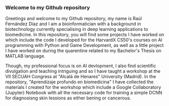 ### Welcome to my Github repository

Greetings and welcome to my Github repository, my name is Raúl Fernández Díaz and I am a bioinformatician with a background in biotechnology currently specialising in deep learning applications to biomedicine. In this repository, you will find some projects I have worked on which include the code I developed for the HarvardX CS50's courses on AI programming with Python and Game Development, as well as a little project I have worked on during the quarentine related to my Bachelor's Thesis on MATLAB language. 

Though, my professional focus is on AI devlopment, I also find scientific divulgation and teaching intriguing and so I have taught a workshop at the VII SECUAH Congress at "Alcalá de Henares" University (Madrid). In the repository, "Aprendizaje profundo en biomedicina" I have collected the materials I created for the workshop which include a Google Collaboratory (Jupyter) Notebook with all the necessary code for training a simple DCNN for diagnosisng skin lessions as either bening or cancerous.

